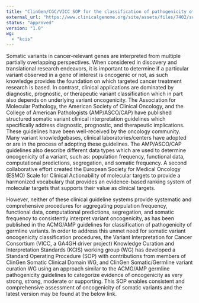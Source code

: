 ```yaml
---
title: "ClinGen/CGC/VICC SOP for the classification of pathogenicity of somatic variants in cancer (oncogenicity)"
external_url: "https://www.clinicalgenome.org/site/assets/files/7402/sop_for_classification_of_oncogenicity_of_somatic_variants_version_1_0.pdf"
status: "approved"
version: "1.0"
wg:
  - "kcis"
---
```

Somatic variants in cancer-relevant genes are interpreted from multiple partially overlapping perspectives. When 
considered in discovery and translational research endeavors, it is important to determine if a particular variant 
observed in a gene of interest is oncogenic or not, as such knowledge provides the foundation on which targeted cancer 
treatment research is based. In contrast, clinical applications are dominated by diagnostic, prognostic, or therapeutic 
variant classification which in part also depends on underlying variant oncogenicity. The Association for Molecular Pathology, 
the American Society of Clinical Oncology, and the College of American Pathologists (AMP/ASCO/CAP) have published 
structured somatic variant clinical interpretation guidelines which specifically address diagnostic, prognostic, and 
therapeutic implications. These guidelines have been well-received by the oncology community. Many variant 
knowledgebases, clinical laboratories/centers have adopted or are in the process of adopting these guidelines. The 
AMP/ASCO/CAP guidelines also describe different data types which are used to determine oncogenicity of a variant, such 
as: population frequency, functional data, computational predictions, segregation, and somatic frequency. A second 
collaborative effort created the European Society for Medical Oncology (ESMO) Scale for Clinical Actionability of 
molecular targets to provide a harmonized vocabulary that provides an evidence-based ranking system of molecular 
targets that supports their value as clinical targets. 

However, neither of these clinical guideline systems provide systematic and comprehensive procedures for aggregating 
population frequency, functional data, computational predictions, segregation, and somatic frequency to consistently 
interpret variant oncogenicity, as has been published in the ACMG/AMP guidelines for classification of pathogenicity 
of germline variants. In order to address this unmet need for somatic variant oncogenicity classification procedures, 
the Variant Interpretation for Cancer Consortium (VICC, a GA4GH driver project) Knowledge Curation and Interpretation 
Standards (KCIS) working group (WG) has developed a Standard Operating Procedure (SOP) with contributions from members 
of ClinGen Somatic Clinical Domain WG, and ClinGen Somatic/Germline variant curation WG using an approach similar to 
the ACMG/AMP germline pathogenicity guidelines to categorize evidence of oncogenicity as very strong, strong, moderate 
or supporting. This SOP enables consistent and comprehensive assessment of oncogenicity of somatic variants and the 
latest version may be found at the below link.